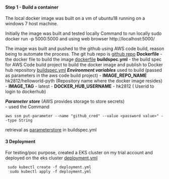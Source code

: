 #### Step 1 - Build a container

The local docker image was built on a vm of ubuntu18 running on a windows 7
host machine.

Initially the image was built and tested locally
Command to run locally
sudo  docker run -p 5000:5000
and using web browser
http://localhost:5000/

The image was built and pushed to the github using AWS code build, reason being to automate the process. 
The git hub repo is
[github repo](https://github.com/hvk12/helloworld-pyth)
    **Dockerfile** - the docker file to build the image 
    [dockerfile](https://github.com/hvk12/helloworld-pyth/blob/master/Dockerfile)
    **buildspec.yml** - the build spec for AWS Code build project to build the docker image and publish to Docker hub repository
    [buildspec.yml](https://github.com/hvk12/helloworld-pyth/blob/master/buildspec.yml)
        ***Environment variables*** used to build (passed as parameters in the aws code build project)
            - **IMAGE_REPO_NAME**  hk2812/helloworld-pyth (Repository 	name where the docker image resides)
            - **IMAGE_TAG**  - latest
            - **DOCKER_HUB_USERNAME** - hk2812 ( Userid to login to dockerhub)
            
  ***Parameter store*** (AWS provides storage to store secrets)   
         - used the Command 
  

    aws ssm put-parameter --name "github_cred" --value <password value>" --type String
         

 retrieval as [parameterstore](https://github.com/hvk12/helloworld-pyth/blob/master/buildspec.yml#L4) in buildspec.yml 


#### 3 Deployment
 For testing/poc purpose, created a EKS cluster on my trial account and deployed on the eks cluster
          [deployment.yml](https://github.com/hvk12/helloworld-pyth/blob/master/deployment.yml)
 

     sudo kubectl create -f deployment.yml
	  sudo kubectl apply -f deployment.yml
